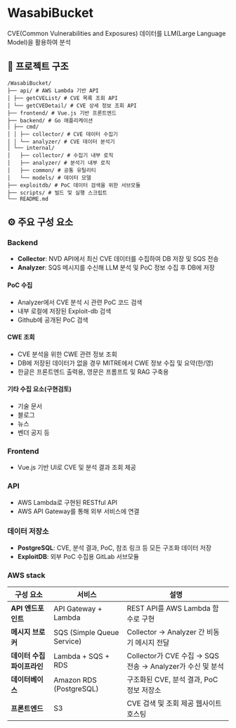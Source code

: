 # WasabiBucket

CVE(Common Vulnerabilities and Exposures) 데이터를 LLM(Large Language Model)을 활용하여 분석

## 📁 프로젝트 구조
```
/WasabiBucket/
├── api/ # AWS Lambda 기반 API
│ ├── getCVEList/ # CVE 목록 조회 API
│ └── getCVEDetail/ # CVE 상세 정보 조회 API
├── frontend/ # Vue.js 기반 프론트엔드
├── backend/ # Go 애플리케이션
│ ├── cmd/
│ │ ├── collector/ # CVE 데이터 수집기
│ │ └── analyzer/ # CVE 데이터 분석기
│ └── internal/
│   ├── collector/ # 수집기 내부 로직
│   ├── analyzer/ # 분석기 내부 로직
│   ├── common/ # 공통 유틸리티
│   └── models/ # 데이터 모델
├── exploitdb/ # PoC 데이터 검색을 위한 서브모듈
├── scripts/ # 빌드 및 실행 스크립트
└── README.md
```

## ⚙️ 주요 구성 요소

### Backend
- **Collector**: NVD API에서 최신 CVE 데이터를 수집하여 DB 저장 및 SQS 전송
- **Analyzer**: SQS 메시지를 수신해 LLM 분석 및 PoC 정보 수집 후 DB에 저장

#### PoC 수집
- Analyzer에서 CVE 분석 시 관련 PoC 코드 검색
- 내부 로컬에 저장된 Exploit-db 검색
- Github에 공개된 PoC 검색

#### CWE 조회
- CVE 분석을 위한 CWE 관련 정보 조회
- DB에 저장된 데이터가 없을 경우 MITRE에서 CWE 정보 수집 및 요약(한/영)
- 한글은 프론트엔드 출력용, 영문은 프롬프트 및 RAG 구축용

#### 기타 수집 요소(구현검토)
- 기술 문서
- 블로그
- 뉴스
- 벤더 공지 등

### Frontend
- Vue.js 기반 UI로 CVE 및 분석 결과 조회 제공

### API
- AWS Lambda로 구현된 RESTful API
- AWS API Gateway를 통해 외부 서비스에 연결

### 데이터 저장소
- **PostgreSQL**: CVE, 분석 결과, PoC, 참조 링크 등 모든 구조화 데이터 저장
- **ExploitDB**: 외부 PoC 수집용 GitLab 서브모듈

### AWS stack
| 구성 요소 | 서비스 | 설명 |
|-----------|--------|------|
| **API 엔드포인트** | API Gateway + Lambda | REST API를 AWS Lambda 함수로 구현 |
| **메시지 브로커** | SQS (Simple Queue Service) | Collector → Analyzer 간 비동기 메시지 전달 |
| **데이터 수집 파이프라인** | Lambda + SQS + RDS | Collector가 CVE 수집 → SQS 전송 → Analyzer가 수신 및 분석 |
| **데이터베이스** | Amazon RDS (PostgreSQL) | 구조화된 CVE, 분석 결과, PoC 정보 저장소 |
| **프론트엔드** | S3 | CVE 검색 및 조회 제공 웹사이트 호스팅 |

